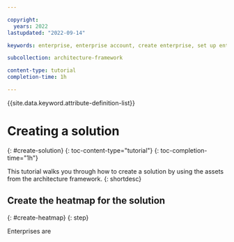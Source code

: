 ```yaml
---

copyright:
  years: 2022
lastupdated: "2022-09-14"

keywords: enterprise, enterprise account, create enterprise, set up enterprise, enterprise users, enterprise access, enterprise tutorial

subcollection: architecture-framework

content-type: tutorial
completion-time: 1h

---
```


{{site.data.keyword.attribute-definition-list}}


# Creating a solution
{: #create-solution}
{: toc-content-type="tutorial"}
{: toc-completion-time="1h"}

This tutorial walks you through how to create a solution by using the assets from the architecture framework.
{: shortdesc}

## Create the heatmap for the solution
{: #create-heatmap}
{: step}

Enterprises are 
